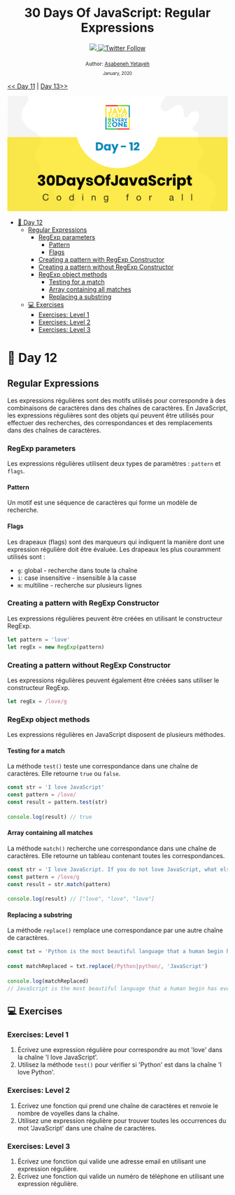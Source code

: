 <div align="center">
  <h1> 30 Days Of JavaScript: Regular Expressions</h1>
  <a class="header-badge" target="_blank" href="https://www.linkedin.com/in/asabeneh/">
  <img src="https://img.shields.io/badge/style--5eba00.svg?label=LinkedIn&logo=linkedin&style=social">
  </a>
  <a class="header-badge" target="_blank" href="https://twitter.com/Asabeneh">
  <img alt="Twitter Follow" src="https://img.shields.io/twitter/follow/asabeneh?style=social">
  </a>

  <sub>Author:
  <a href="https://www.linkedin.com/in/asabeneh/" target="_blank">Asabeneh Yetayeh</a><br>
  <small> January, 2020</small>
  </sub>
</div>

[<< Day 11](../11_Day_Destructuring_and_spreading/11_day_destructuring_and_spreading.md) | [Day 13>>](../13_Day_Console_object_methods/13_day_console_object_methods.md)

![Thirty Days Of JavaScript](../images/banners/day_1_12.png)

- [📘 Day 12](#-day-12)
  - [Regular Expressions](#regular-expressions)
    - [RegExp parameters](#regexp-parameters)
      - [Pattern](#pattern)
      - [Flags](#flags)
    - [Creating a pattern with RegExp Constructor](#creating-a-pattern-with-regexp-constructor)
    - [Creating a pattern without RegExp Constructor](#creating-a-pattern-without-regexp-constructor)
    - [RegExp object methods](#regexp-object-methods)
      - [Testing for a match](#testing-for-a-match)
      - [Array containing all matches](#array-containing-all-matches)
      - [Replacing a substring](#replacing-a-substring)
  - [💻 Exercises](#-exercises)
    - [Exercises: Level 1](#exercises-level-1)
    - [Exercises: Level 2](#exercises-level-2)
    - [Exercises: Level 3](#exercises-level-3)

# 📘 Day 12

## Regular Expressions

Les expressions régulières sont des motifs utilisés pour correspondre à des combinaisons de caractères dans des chaînes de caractères. En JavaScript, les expressions régulières sont des objets qui peuvent être utilisés pour effectuer des recherches, des correspondances et des remplacements dans des chaînes de caractères.

### RegExp parameters

Les expressions régulières utilisent deux types de paramètres : `pattern` et `flags`.

#### Pattern

Un motif est une séquence de caractères qui forme un modèle de recherche.

#### Flags

Les drapeaux (flags) sont des marqueurs qui indiquent la manière dont une expression régulière doit être évaluée. Les drapeaux les plus couramment utilisés sont :

- `g`: global - recherche dans toute la chaîne
- `i`: case insensitive - insensible à la casse
- `m`: multiline - recherche sur plusieurs lignes

### Creating a pattern with RegExp Constructor

Les expressions régulières peuvent être créées en utilisant le constructeur RegExp.

```js
let pattern = 'love'
let regEx = new RegExp(pattern)
```

### Creating a pattern without RegExp Constructor

Les expressions régulières peuvent également être créées sans utiliser le constructeur RegExp.

```js
let regEx = /love/g
```

### RegExp object methods

Les expressions régulières en JavaScript disposent de plusieurs méthodes.

#### Testing for a match

La méthode `test()` teste une correspondance dans une chaîne de caractères. Elle retourne `true` ou `false`.

```js
const str = 'I love JavaScript'
const pattern = /love/
const result = pattern.test(str)

console.log(result) // true
```

#### Array containing all matches

La méthode `match()` recherche une correspondance dans une chaîne de caractères. Elle retourne un tableau contenant toutes les correspondances.

```js
const str = 'I love JavaScript. If you do not love JavaScript, what else can you love.'
const pattern = /love/g
const result = str.match(pattern)

console.log(result) // ["love", "love", "love"]
```

#### Replacing a substring

La méthode `replace()` remplace une correspondance par une autre chaîne de caractères.

```js
const txt = 'Python is the most beautiful language that a human begin has ever created. I recommend python for a first programming language'

const matchReplaced = txt.replace(/Python|python/, 'JavaScript')

console.log(matchReplaced)
// JavaScript is the most beautiful language that a human begin has ever created. I recommend python for a first programming language
```

## 💻 Exercises

### Exercises: Level 1

1. Écrivez une expression régulière pour correspondre au mot 'love' dans la chaîne 'I love JavaScript'.
2. Utilisez la méthode `test()` pour vérifier si 'Python' est dans la chaîne 'I love Python'.

### Exercises: Level 2

1. Écrivez une fonction qui prend une chaîne de caractères et renvoie le nombre de voyelles dans la chaîne.
2. Utilisez une expression régulière pour trouver toutes les occurrences du mot 'JavaScript' dans une chaîne de caractères.

### Exercises: Level 3

1. Écrivez une fonction qui valide une adresse email en utilisant une expression régulière.
2. Écrivez une fonction qui valide un numéro de téléphone en utilisant une expression régulière.